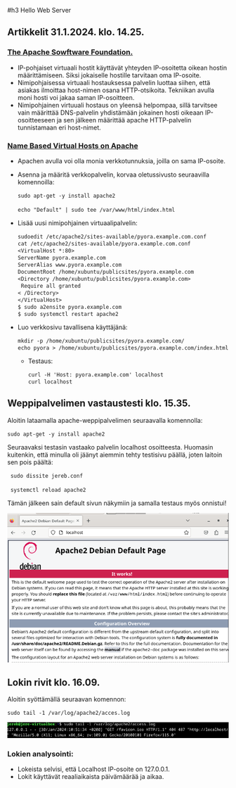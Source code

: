 #h3 Hello Web Server

## Artikkelit 31.1.2024. klo. 14.25.

### [The Apache Sowftware Foundation.](https://httpd.apache.org/docs/2.4/vhosts/name-based.html) 

- IP-pohjaiset virtuaali hostit käyttävät yhteyden IP-osoitetta oikean hostin määrittämiseen. Siksi jokaiselle hostille tarvitaan oma IP-osoite.
- Nimipohjaisessa virtuaali hostauksessa palvelin luottaa siihen, että asiakas ilmoittaa host-nimen osana HTTP-otsikoita. Tekniikan avulla moni hosti voi jakaa saman IP-osoitteen.
- Nimipohjainen virtuuali hostaus on yleensä helpompaa, sillä tarvitsee vain määrittää DNS-palvelin yhdistämään jokainen hosti oikeaan IP-osoitteeseen ja sen jälkeen määrittää apache HTTP-palvelin tunnistamaan eri host-nimet. 

### [Name Based Virtual Hosts on Apache](https://terokarvinen.com/2018/04/10/name-based-virtual-hosts-on-apache-multiple-websites-to-single-ip-address/) 

- Apachen avulla voi olla monia verkkotunnuksia, joilla on sama IP-osoite.
- Asenna ja määritä verkkopalvelin, korvaa oletussivusto seuraavilla komennoilla:

      sudo apt-get -y install apache2
  
      echo "Default" | sudo tee /var/www/html/index.html

- Lisää uusi nimipohjainen virtuaalipalvelin:

      sudoedit /etc/apache2/sites-available/pyora.example.com.conf 
      cat /etc/apache2/sites-available/pyora.example.com.conf
      <VirtualHost *:80>
      ServerName pyora.example.com
      ServerAlias www.pyora.example.com
      DocumentRoot /home/xubuntu/publicsites/pyora.example.com
      <Directory /home/xubuntu/publicsites/pyora.example.com>
       Require all granted
      < /Directory>
      </VirtualHost>
      $ sudo a2ensite pyora.example.com
      $ sudo systemctl restart apache2

- Luo verkkosivu tavallisena käyttäjänä:

      mkdir -p /home/xubuntu/publicsites/pyora.example.com/
      echo pyora > /home/xubuntu/publicsites/pyora.example.com/index.html

  - Testaus:

        curl -H 'Host: pyora.example.com' localhost
        curl localhost

## Weppipalvelimen vastaustesti klo. 15.35.

Aloitin lataamalla apache-weppipalvelimen seuraavalla komennolla:

    sudo apt-get -y install apache2

Seuraavaksi testasin vastaako palvelin localhost osoitteesta. Huomasin kuitenkin, että minulla oli jäänyt aiemmin tehty testisivu päällä, joten laitoin sen pois päältä: 

     sudo dissite jereb.conf

     systemctl reload apache2

Tämän jälkeen sain default sivun näkymiin ja samalla testaus myös onnistui!

![apache2](Photos/apache2.png) 

## Lokin rivit klo. 16.09.

Aloitin syöttämällä seuraavan komennon: 

    sudo tail -1 /var/log/apache2/acces.log

![loki](Photos/lokitiedot.png) 

### Lokien analysointi:
- Lokeista selvisi, että Localhost IP-osoite on 127.0.0.1.
- Lokit käyttävät reaaliaikaista päivämäärää ja aikaa.

    
